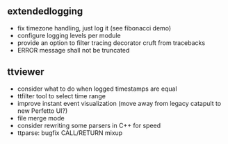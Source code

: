 ## extendedlogging

* fix timezone handling, just log it (see fibonacci demo)
* configure logging levels per module
* provide an option to filter tracing decorator cruft from tracebacks
* ERROR message shall not be truncated

## ttviewer

* consider what to do when logged timestamps are equal
* ttfilter tool to select time range
* improve instant event visualization (move away from legacy catapult to new Perfetto UI?)
* file merge mode
* consider rewriting some parsers in C++ for speed
* ttparse: bugfix CALL/RETURN mixup



